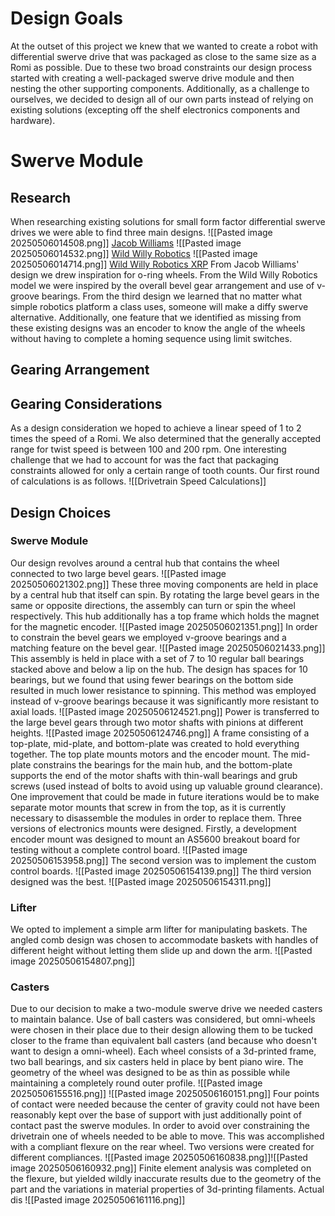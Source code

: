 # Design Goals
At the outset of this project we knew that we wanted to create a robot with differential swerve drive that was packaged as close to the same size as a Romi as possible. Due to these two broad constraints our design process started with creating a well-packaged swerve drive module and then nesting the other supporting components. Additionally, as a challenge to ourselves, we decided to design all of our own parts instead of relying on existing solutions (excepting off the shelf electronics components and hardware).
# Swerve Module
## Research 
When researching existing solutions for small form factor differential swerve drives we were able to find three main designs.
![[Pasted image 20250506014508.png]]
[Jacob Williams](https://www.printables.com/model/950641-xrp-differential-swerve-drive-robot)
![[Pasted image 20250506014532.png]]
[Wild Willy Robotics](https://www.thingiverse.com/thing:5579384)
![[Pasted image 20250506014714.png]]
[Wild Willy Robotics XRP](https://www.printables.com/model/951372-omnidirectional-xrp-robot)
From Jacob Williams' design we drew inspiration for o-ring wheels. From the Wild Willy Robotics model we were inspired by the overall bevel gear arrangement and use of v-groove bearings. From the third design we learned that no matter what simple robotics platform a class uses, someone will make a diffy swerve alternative.
Additionally, one feature that we identified as missing from these existing designs was an encoder to know the angle of the wheels without having to complete a homing sequence using limit switches.
## Gearing Arrangement

## Gearing Considerations
As a design consideration we hoped to achieve a linear speed of 1 to 2 times the speed of a Romi. We also determined that the generally accepted range for twist speed is between 100 and 200 rpm.
One interesting challenge that we had to account for was the fact that packaging constraints allowed for only a certain range of tooth counts. Our first round of calculations is as follows.
![[Drivetrain Speed Calculations]]
## Design Choices
### Swerve Module
Our design revolves around a central hub that contains the wheel connected to two large bevel gears. 
![[Pasted image 20250506021302.png]]
These three moving components are held in place by a central hub that itself can spin. By rotating the large bevel gears in the same or opposite directions, the assembly can turn or spin the wheel respectively. This hub additionally has a top frame which holds the magnet for the magnetic encoder. 
![[Pasted image 20250506021351.png]]
In order to constrain the bevel gears we employed v-groove bearings and a matching feature on the bevel gear.
![[Pasted image 20250506021433.png]]
This assembly is held in place with a set of 7 to 10 regular ball bearings stacked above and below a lip on the hub. The design has spaces for 10 bearings, but we found that using fewer bearings on the bottom side resulted in much lower resistance to spinning. This method was employed instead of v-groove bearings because it was significantly more resistant to axial loads. 
![[Pasted image 20250506124521.png]]
Power is transferred to the large bevel gears through two motor shafts with pinions at different heights.
![[Pasted image 20250506124746.png]]
A frame consisting of a top-plate, mid-plate, and bottom-plate was created to hold everything together. The top plate mounts motors and the encoder mount. The mid-plate constrains the bearings for the main hub, and the bottom-plate supports the end of the motor shafts with thin-wall bearings and grub screws (used instead of bolts to avoid using up valuable ground clearance). One improvement that could be made in future iterations would be to make separate motor mounts that screw in from the top, as it is currently necessary to disassemble the modules in order to replace them.
Three versions of electronics mounts were designed. Firstly, a development encoder mount was designed to mount an AS5600 breakout board for testing without a complete control board.
![[Pasted image 20250506153958.png]]
The second version was to implement the custom control boards. 
![[Pasted image 20250506154139.png]]
The third version designed was the best.
![[Pasted image 20250506154311.png]]
### Lifter
We opted to implement a simple arm lifter for manipulating baskets. The angled comb design was chosen to accommodate baskets with handles of different height without letting them slide up and down the arm.
![[Pasted image 20250506154807.png]]
### Casters
Due to our decision to make a two-module swerve drive we needed casters to maintain balance. Use of ball casters was considered, but omni-wheels were chosen in their place due to their design allowing them to be tucked closer to the frame than equivalent ball casters (and because who doesn't want to design a omni-wheel). Each wheel consists of a 3d-printed frame, two ball bearings, and six casters held in place by bent piano wire. 
The geometry of the wheel was designed to be as thin as possible while maintaining a completely round outer profile.
![[Pasted image 20250506155516.png]]
![[Pasted image 20250506160151.png]]
Four points of contact were needed because the center of gravity could not have been reasonably kept over the base of support with just additionally point of contact past the swerve modules. In order to avoid over constraining the drivetrain one of wheels needed to be able to move. This was accomplished with a compliant flexure on the rear wheel. Two versions were created for different compliances.
![[Pasted image 20250506160838.png]]![[Pasted image 20250506160932.png]]
Finite element analysis was completed on the flexure, but yielded wildly inaccurate results due to the geometry of the part and the variations in material properties of 3d-printing filaments. Actual dis
![[Pasted image 20250506161116.png]]